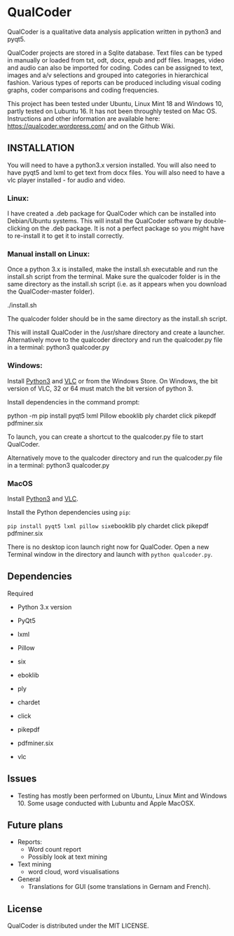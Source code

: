# QualCoder
QualCoder is a qualitative data analysis application written in python3 and pyqt5.

QualCoder projects are stored in a Sqlite database. Text files can be typed in manually or loaded from txt, odt, docx, epub and  pdf files. Images, video and audio can also be imported for coding. Codes can be assigned to text, images and a/v selections and grouped into categories in hierarchical fashion. Various types of reports can be produced including visual coding graphs, coder comparisons and coding frequencies.

This project has been tested under Ubuntu, Linux Mint 18 and Windows 10, partly tested on Lubuntu 16. It has not been throughly tested on Mac OS.
Instructions and other information are available here: https://qualcoder.wordpress.com/ and on the Github Wiki.

## INSTALLATION
You will need to have a python3.x version installed.
You will also need to have pyqt5 and lxml to get text from docx files.
You will also need to have a vlc player installed - for audio and video. 

### Linux:

I have created a .deb package for QualCoder which can be installed into Debian/Ubuntu systems. This will install the QualCoder software by double-clicking on the .deb package. It is not a perfect package so you might have to re-install it to get it to install correctly.

### Manual install on Linux:

Once a python 3.x is installed, make the install.sh executable and run the install.sh script from the terminal. Make sure the qualcoder folder is in the same directory as the install.sh script (i.e. as it appears when you download the QualCoder-master folder). 

./install.sh

The qualcoder folder should be in the same directory as the install.sh script.

This will install QualCoder in the /usr/share directory and create a launcher. Alternatively move to the qualcoder directory and run the qualcoder.py file in a terminal: python3 qualcoder.py

### Windows: 

Install [Python3](https://www.python.org/downloads/) and [VLC](https://www.videolan.org/vlc/download-windows.html) or from the Windows Store. On Windows, the bit version of VLC, 32 or 64 must match the bit version of python 3.

Install dependencies in the command prompt:

python -m pip install pyqt5 lxml Pillow ebooklib ply chardet click pikepdf pdfminer.six

To launch, you can create a shortcut to the qualcoder.py file to start QualCoder.

Alternatively move to the qualcoder directory and run the qualcoder.py file in a terminal: python3 qualcoder.py


### MacOS

Install [Python3](https://www.python.org/downloads/) and [VLC](https://www.videolan.org/vlc/).

Install the Python dependencies using `pip`:

`pip install pyqt5 lxml pillow six`ebooklib ply chardet click pikepdf pdfminer.six

There is no desktop icon launch right now for QualCoder. Open a new Terminal window in the directory and launch with `python qualcoder.py`.

## Dependencies
Required

* Python 3.x version

* PyQt5

* lxml

* Pillow

* six

* eboklib

* ply

* chardet

* click

* pikepdf

* pdfminer.six

* vlc

## Issues
* Testing has mostly been performed on Ubuntu, Linux Mint and Windows 10. Some usage conducted with Lubuntu and Apple MacOSX.

## Future plans
* Reports:
    * Word count report
    * Possibly look at text mining
* Text mining
    * word cloud, word visualisations
* General
    * Translations for GUI (some translations in Gernam and French).

## License
QualCoder is distributed under the MIT LICENSE.
